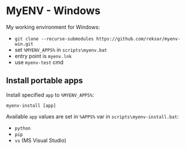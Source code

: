 # MyENV - Windows

My working environment for Windows:

* `git clone --recurse-submodules https://github.com/reksar/myenv-win.git`
* set `%MYENV_APPS%` in `scripts\myenv.bat`
* entry point is `myenv.lnk`
* use `myenv-test` cmd

## Install portable apps

Install specified `app` to `%MYENV_APPS%`:

```batch
myenv-install [app]
```

Available `app` values are set in `%APPS%` var in `scripts\myenv-install.bat`:

* `python`
* `pip`
* `vs` (MS Visual Studio)
